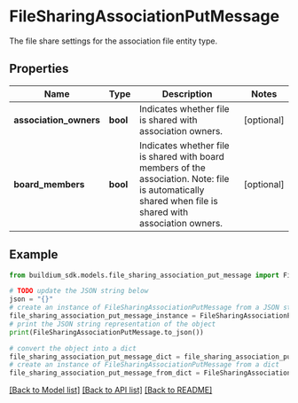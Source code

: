# FileSharingAssociationPutMessage

The file share settings for the association file entity type.

## Properties

Name | Type | Description | Notes
------------ | ------------- | ------------- | -------------
**association_owners** | **bool** | Indicates whether file is shared with association owners. | [optional] 
**board_members** | **bool** | Indicates whether file is shared with board members of the association. Note: file is automatically shared when file is shared with association owners. | [optional] 

## Example

```python
from buildium_sdk.models.file_sharing_association_put_message import FileSharingAssociationPutMessage

# TODO update the JSON string below
json = "{}"
# create an instance of FileSharingAssociationPutMessage from a JSON string
file_sharing_association_put_message_instance = FileSharingAssociationPutMessage.from_json(json)
# print the JSON string representation of the object
print(FileSharingAssociationPutMessage.to_json())

# convert the object into a dict
file_sharing_association_put_message_dict = file_sharing_association_put_message_instance.to_dict()
# create an instance of FileSharingAssociationPutMessage from a dict
file_sharing_association_put_message_from_dict = FileSharingAssociationPutMessage.from_dict(file_sharing_association_put_message_dict)
```
[[Back to Model list]](../README.md#documentation-for-models) [[Back to API list]](../README.md#documentation-for-api-endpoints) [[Back to README]](../README.md)


